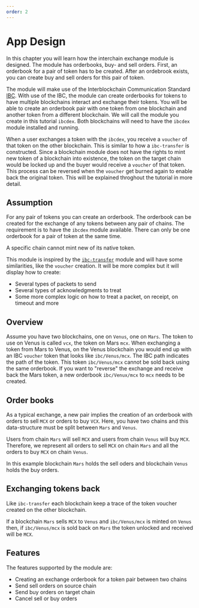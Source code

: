 ```yaml
---
order: 2
---
```


# App Design

In this chapter you will learn how the interchain exchange module is designed.
The module has orderbooks, buy- and sell orders.
First, an orderbook for a pair of token has to be created.
After an ordebrook exists, you can create buy and sell orders for this pair of token.

The module will make use of the Interblockchain Communication Standard [IBC](https://github.com/cosmos/ics/blob/master/ibc/2_IBC_ARCHITECTURE.md). With use of the IBC, the module can create orderbooks for tokens to have multiple blockchains interact and exchange their tokens. 
You will be able to create an orderbook pair with one token from one blockchain and another token from a different blockchain. We will call the module you create in this tutorial `ibcdex`.
Both blockchains will need to have the `ibcdex` module installed and running.

When a user exchanges a token with the `ibcdex`, you receive a `voucher` of that token on the other blockchain.
This is similar to how a `ibc-transfer` is constructed.
Since a blockchain module does not have the rights to mint new token of a blockchain into existence, the token on the target chain would be locked up and the buyer would receive a `voucher` of that token.
This process can be reversed when the `voucher` get burned again to enable back the original token. This will be explained throghout the tutorial in more detail.

## Assumption

For any pair of tokens you can create an orderbook. The orderbook can be created for the exchange of any tokens between any pair of chains. The requirement is to have the `ibcdex` module available. There can only be one orderbook for a pair of token at the same time.
<!-- There is no condition to check for open channels between two chains. -->
A specific chain cannot mint new of its native token. 
<!-- The module is trustless, there is no condition to check when opening a channel between two chains. Any pair of tokens can be exchanged between any pair of chains. -->

This module is inspired by the [`ibc-transfer`](https://github.com/cosmos/cosmos-sdk/tree/v0.42.1/x/ibc/applications/transfer) module and will have some similarities, like the `voucher` creation. It will be more complex but it will display how to create:

- Several types of packets to send
- Several types of acknowledgments to treat
- Some more complex logic on how to treat a packet, on receipt, on timeout and more

## Overview

Assume you have two blockchains, one on `Venus`, one on `Mars`. The token to use on Venus is called `vcx`, the token on Mars `mcx`. 
When exchanging a token from Mars to Venus, on the Venus blockchain you would end up with an IBC `voucher` token that looks like `ibc/Venus/mcx`. The IBC path indicates the path of the token. 
This token `ibc/Venus/mcx` cannot be sold back using the same orderbook. If you want to "reverse" the exchange and receive back the Mars token, a new orderbook `ibc/Venux/mcx` to `mcx` needs to be created.

## Order books

As a typical exchange, a new pair implies the creation of an orderbook with orders to sell `MCX` or orders to buy `VCX`. Here, you have two chains and this data-structure must be split between `Mars` and `Venus`.

Users from chain `Mars` will sell `MCX` and users from chain `Venus` will buy `MCX`. Therefore, we represent all orders to sell `MCX` on chain `Mars` and all the orders to buy `MCX` on chain `Venus`.

In this example blockchain `Mars` holds the sell oders and blockchain `Venus` holds the buy orders.

## Exchanging tokens back

Like `ibc-transfer` each blockchain keep a trace of the token voucher created on the other blockchain.

If a blockchain `Mars` sells `MCX` to `Venus` and `ibc/Venus/mcx` is minted on `Venus` then, if `ibc/Venus/mcx` is sold back on `Mars` the token unlocked and received will be `MCX`.

## Features

The features supported by the module are:

- Creating an exchange orderbook for a token pair between two chains
- Send sell orders on source chain
- Send buy orders on target chain
- Cancel sell or buy orders
